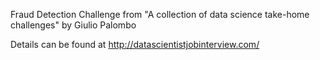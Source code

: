 Fraud Detection Challenge from "A collection of data science take-home challenges" by Giulio Palombo

Details can be found at http://datascientistjobinterview.com/
